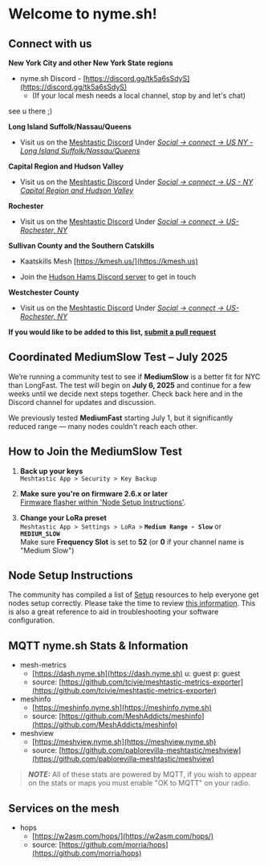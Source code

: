 # Welcome to nyme.sh!

## Connect with us
**New York City and other New York State regions** 

- nyme.sh Discord - [https://discord.gg/tk5a6sSdyS](https://discord.gg/tk5a6sSdyS)
  - (If your local mesh needs a local channel, stop by and let's chat)

see u there ;)

**Long Island Suffolk/Nassau/Queens**
  
- Visit us on the [Meshtastic Discord](https://discord.com/invite/ktMAKGBnBs)
Under [_Social -> connect -> US NY - Long Island Suffolk/Nassau/Queens_](https://discord.com/channels/867578229534359593/1292647069256913031)

**Capital Region and Hudson Valley**

- Visit us on the [Meshtastic Discord](https://discord.com/invite/ktMAKGBnBs)
Under [_Social -> connect -> US - NY Capital Region and Hudson Valley_](https://discord.com/channels/867578229534359593/1282698033657811105)

**Rochester**

- Visit us on the [Meshtastic Discord](https://discord.com/invite/ktMAKGBnBs)
Under [_Social -> connect -> US-Rochester, NY_](https://discord.com/channels/867578229534359593/1292647069256913031)

**Sullivan County and the Southern Catskills**

- Kaatskills Mesh [https://kmesh.us/](https://kmesh.us)

- Join the [Hudson Hams Discord server](https://discord.gg/2J6BuhR) to get in touch
  
**Westchester County**

- Visit us on the [Meshtastic Discord](https://discord.com/invite/ktMAKGBnBs)
Under [_Social -> connect -> US-Rochester, NY_](https://discord.com/channels/867578229534359593/1383046714763509910)

**If you would like to be added to this list, [submit a pull request](https://github.com/MeshNY/meshny.github.io/pulls)**

## Coordinated MediumSlow Test – July 2025

We’re running a community test to see if **MediumSlow** is a better fit for NYC than LongFast. The test will begin on **July 6, 2025** and continue for a few weeks until we decide next steps together. Check back here and in the Discord channel for updates and discussion.

We previously tested **MediumFast** starting July 1, but it significantly reduced range — many nodes couldn't reach each other.

## How to Join the MediumSlow Test

1. **Back up your keys**  
   `Meshtastic App > Security > Key Backup`

2. **Make sure you're on firmware 2.6.x or later**  
   [Firmware flasher within 'Node Setup Instructions'](https://nyme.sh/setup.html).

3. **Change your LoRa preset**  
   `Meshtastic App > Settings > LoRa >` **`Medium Range - Slow`** or **`MEDIUM_SLOW`**  
   Make sure **Frequency Slot** is set to **52** (or **0** if your channel name is "Medium Slow")

## Node Setup Instructions
The community has compiled a list of [Setup](https://nyme.sh/setup.html) resources to help everyone get nodes setup correctly.  Please take the time to review [this information](https://nyme.sh/setup.html).  This is also a great reference to aid in troubleshooting your software configuration.

## MQTT nyme.sh Stats & Information
  - mesh-metrics
    - [https://dash.nyme.sh](https://dash.nyme.sh) u: guest p: guest
    - source: [https://github.com/tcivie/meshtastic-metrics-exporter](https://github.com/tcivie/meshtastic-metrics-exporter)
  - meshinfo
    - [https://meshinfo.nyme.sh](https://meshinfo.nyme.sh)
    - source: [https://github.com/MeshAddicts/meshinfo](https://github.com/MeshAddicts/meshinfo)
- meshview
    - [https://meshview.nyme.sh](https://meshview.nyme.sh)
    - source: [https://github.com/pablorevilla-meshtastic/meshview](https://github.com/pablorevilla-meshtastic/meshview)

> **_NOTE:_**  All of these stats are powered by MQTT, if you wish to appear on the stats or maps you must enable "OK to MQTT" on your radio.

## Services on the mesh
- hops
    - [https://w2asm.com/hops/](https://w2asm.com/hops/)
    - source: [https://github.com/morria/hops](https://github.com/morria/hops)
